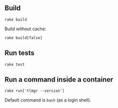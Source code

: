## Build 

```shell
rake build
```

Build without cache: 

```shell
rake build[false]
```

## Run tests 

```shell
rake test
```

## Run a command inside a container

```shell
rake run['tlmgr --version']
```

Default command is ``bash`` (as a login shell).
